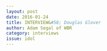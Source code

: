 ```yaml
---
layout: post 
date: 2016-01-24
title: INTERVIEW&#58; Douglas Glover
author: Adam Segal of WBR
category: interviews
issue: idol
---
```

